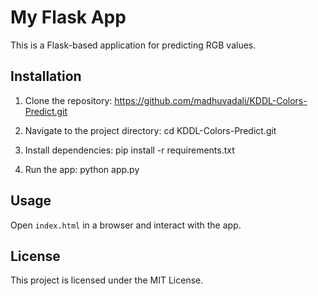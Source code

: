 # My Flask App

This is a Flask-based application for predicting RGB values.

## Installation

1. Clone the repository: https://github.com/madhuvadali/KDDL-Colors-Predict.git


2. Navigate to the project directory: cd KDDL-Colors-Predict.git


3. Install dependencies: pip install -r requirements.txt


4. Run the app: python app.py


## Usage

Open `index.html` in a browser and interact with the app.

## License

This project is licensed under the MIT License.


